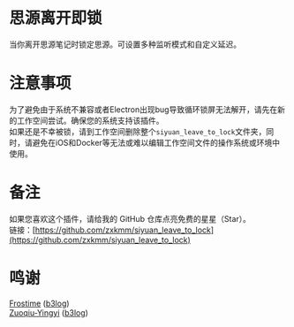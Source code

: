 # 思源离开即锁  
当你离开思源笔记时锁定思源。可设置多种监听模式和自定义延迟。  
# 注意事项  
为了避免由于系统不兼容或者Electron出现bug导致循环锁屏无法解开，请先在新的工作空间尝试。确保您的系统支持该插件。   
如果还是不幸被锁，请到工作空间删除整个``siyuan_leave_to_lock``文件夹，同时，请避免在iOS和Docker等无法或难以编辑工作空间文件的操作系统或环境中使用。  
# 备注
如果您喜欢这个插件，请给我的 GitHub 仓库点亮免费的星星（Star）。  
链接：[https://github.com/zxkmm/siyuan_leave_to_lock](https://github.com/zxkmm/siyuan_leave_to_lock)    

# 鸣谢  
[Frostime](https://github.com/frostime)   ([b3log](https://ld246.com/member/Frostime))   
[Zuoqiu-Yingyi](https://github.com/Zuoqiu-Yingyi)   ([b3log](https://ld246.com/member/shuoying))   